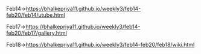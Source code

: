 Feb14->https://bhalkepriya11.github.io/weekly3/feb14-feb20/feb14/utube.html

Feb17->https://bhalkepriya11.github.io/weekly3/feb14-feb20/feb17/gallery.html

Feb18->https://bhalkepriya11.github.io/weekly3/feb14-feb20/feb18/wiki.html
